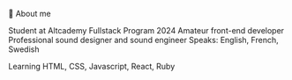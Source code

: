 👋  About me

Student at Altcademy Fullstack Program 2024 
Amateur front-end developer
Professional sound designer and sound engineer
Speaks: English, French, Swedish

Learning HTML, CSS, Javascript, React, Ruby




